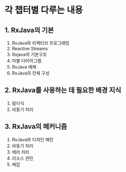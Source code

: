 # 각 챕터별 다루는 내용 

## 1. RxJava의 기본
1. RxJava와 리액티브 프로그래밍
2. Reactive Streams
3. Rxjava의 기본구조
4. 마블 다이어그램
5. RxJava 예제
6. RxJava의 전체 구성

## 2. RxJava를 사용하는 데 필요한 배경 지식
1. 람다식
2. 비동기 처리 

## 3. RxJava의 메커니즘
1. RxJava와 디자인 패턴
2. 비동기 처리
3. 에러 처리
4. 리소스 관린
5. 배압 